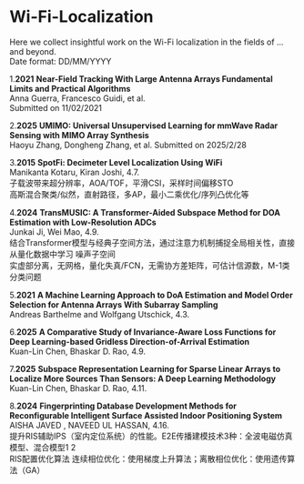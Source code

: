 # Wi-Fi-Localization
Here we collect insightful work on the Wi-Fi localization in the fields of ... and beyond.  
Date format: DD/MM/YYYY  

1.**2021**  **Near-Field Tracking With Large Antenna Arrays Fundamental Limits and Practical Algorithms**  
Anna Guerra, Francesco Guidi, et al.  
Submitted on 11/02/2021

2.**2025**  **UMIMO: Universal Unsupervised Learning for mmWave Radar Sensing with MIMO Array Synthesis**  
Haoyu Zhang, Dongheng Zhang, et al. 
Submitted on 2025/2/28

3.**2015**  **SpotFi: Decimeter Level Localization Using WiFi**  
Manikanta Kotaru, Kiran Joshi, 4.7.  
子载波带来超分辨率，AOA/TOF，平滑CSI，采样时间偏移STO  
高斯混合聚类/似然，直射路径，多AP，最小二乘优化/序列凸优化等

4.**2024**  **TransMUSIC: A Transformer-Aided Subspace Method for DOA Estimation with Low-Resolution ADCs**  
Junkai Ji, Wei Mao, 4.9.  
结合Transformer模型与经典子空间方法，通过注意力机制捕捉全局相关性，直接从量化数据中学习 噪声子空间  
实虚部分离，无网格，量化失真/FCN，无需协方差矩阵，可估计信源数，M-1类分类问题

5.**2021**  **A Machine Learning Approach to DoA Estimation and Model Order Selection for Antenna Arrays With Subarray Sampling**  
Andreas Barthelme and Wolfgang Utschick, 4.3.

6.**2025**  **A Comparative Study of Invariance-Aware Loss Functions for Deep Learning-based Gridless Direction-of-Arrival Estimation**  
Kuan-Lin Chen, Bhaskar D. Rao, 4.9.

7.**2025**  **Subspace Representation Learning for Sparse Linear Arrays to Localize More Sources Than Sensors: A Deep Learning Methodology**  
Kuan-Lin Chen, Bhaskar D. Rao, 4.11.  

8.**2024**  **Fingerprinting Database Development Methods for Reconfigurable Intelligent Surface Assisted Indoor Positioning System**  
AISHA JAVED , NAVEED UL HASSAN, 4.16.  
提升RIS辅助IPS（室内定位系统）的性能。E2E传播建模技术3种：全波电磁仿真模型、混合模型1 2  
RIS配置优化算法 连续相位优化：使用梯度上升算法；离散相位优化：使用遗传算法（GA）
